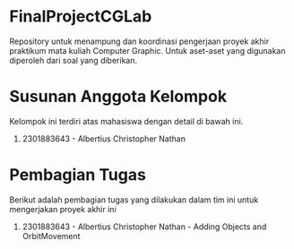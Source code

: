 FinalProjectCGLab
====================
Repository untuk menampung dan koordinasi pengerjaan proyek akhir praktikum mata kuliah Computer Graphic. Untuk aset-aset yang digunakan diperoleh dari soal yang diberikan.

Susunan Anggota Kelompok
==========================
Kelompok ini terdiri atas mahasiswa dengan detail di bawah ini.
  1. 2301883643 - Albertius Christopher Nathan

Pembagian Tugas
================
Berikut adalah pembagian tugas yang dilakukan dalam tim ini untuk mengerjakan proyek akhir ini
  1. 2301883643 - Albertius Christopher Nathan - Adding Objects and OrbitMovement
